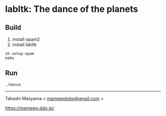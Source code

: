 labltk: The dance of the planets
=================================

Build
------

1. install opam2
2. install labltk

```
sh setup-opam
make
```

Run
-----

```
./dance
```

----
Takashi Masyama < mamewotoko@gmail.com >

https://mamewo.ddo.jp/
